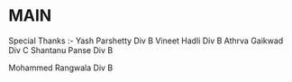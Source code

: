 # MAIN


Special Thanks :- Yash Parshetty Div B 
                  Vineet Hadli Div B 
                  Athrva Gaikwad Div C
                  Shantanu Panse Div B 

Mohammed Rangwala Div B
